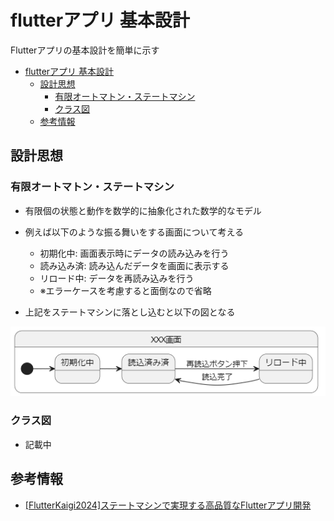 # flutterアプリ 基本設計

Flutterアプリの基本設計を簡単に示す

- [flutterアプリ 基本設計](#flutterアプリ-基本設計)
  - [設計思想](#設計思想)
    - [有限オートマトン・ステートマシン](#有限オートマトンステートマシン)
    - [クラス図](#クラス図)
  - [参考情報](#参考情報)

## 設計思想

### 有限オートマトン・ステートマシン
- 有限個の状態と動作を数学的に抽象化された数学的なモデル

- 例えば以下のような振る舞いをする画面について考える
  - 初期化中: 画面表示時にデータの読み込みを行う
  - 読み込み済: 読み込んだデータを画面に表示する
  - リロード中: データを再読み込みを行う
  - ※エラーケースを考慮すると面倒なので省略

- 上記をステートマシンに落とし込むと以下の図となる

![state machine image](images/state_machine.png)

### クラス図
- 記載中

## 参考情報

- [[FlutterKaigi2024]ステートマシンで実現する高品質なFlutterアプリ開発](https://speakerdeck.com/teamlab/flutterkaigi2024-sutetomasindeshi-xian-surugao-pin-zhi-naflutterapurikai-fa)